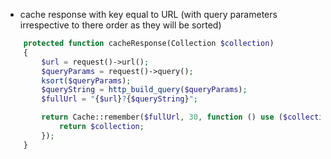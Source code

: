 - cache response with key equal to URL (with query parameters irrespective to there order as they will be sorted)
````php
    protected function cacheResponse(Collection $collection)
    {
        $url = request()->url();
        $queryParams = request()->query();
        ksort($queryParams);
        $queryString = http_build_query($queryParams);
        $fullUrl = "{$url}?{$queryString}";

        return Cache::remember($fullUrl, 30, function () use ($collection) {
            return $collection;
        });
    }
````